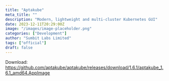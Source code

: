 ```yaml
---
title: "Aptakube"
meta_title: ""
description: "Modern, lightweight and multi-cluster Kubernetes GUI"
date: 2023-12-11T20:29:00Z
image: "/images/image-placeholder.png"
categories: ["Development"]
author: "Sumbit Labs Limited"
tags: ["official"]
draft: false
---
```


Download: https://github.com/aptakube/aptakube/releases/download/1.6.1/aptakube_1.6.1_amd64.AppImage
